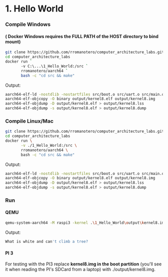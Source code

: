 # 1. Hello World

### Compile Windows
#### ( Docker Windows requires the FULL PATH of the HOST directory to bind mount)
```bash
git clone https://github.com/rromanotero/computer_architecture_labs.git
cd computer_architecture_labs
docker run `
       -v C:\...\1_Hello_World:/src `
       rromanotero/aarch64 `
       bash -c "cd src && make"
```
Output:
```bash
aarch64-elf-ld -nostdlib -nostartfiles src/boot.o src/uart.o src/main.o -T linker.ld -o output/kernel8.elf
aarch64-elf-objcopy -O binary output/kernel8.elf output/kernel8.img
aarch64-elf-objdump -D output/kernel8.elf > output/kernel8.lss
aarch64-elf-objdump -s output/kernel8.elf > output/kernel8.dump       
```       
### Compile Linux/Mac
```bash
git clone https://github.com/rromanotero/computer_architecture_labs.git
cd computer_architecture_labs
docker run \
       -v ./1_Hello_World:/src \
       rromanotero/aarch64 \
       bash -c "cd src && make"
```
Output:
```bash
aarch64-elf-ld -nostdlib -nostartfiles src/boot.o src/uart.o src/main.o -T linker.ld -o output/kernel8.elf
aarch64-elf-objcopy -O binary output/kernel8.elf output/kernel8.img
aarch64-elf-objdump -D output/kernel8.elf > output/kernel8.lss
aarch64-elf-objdump -s output/kernel8.elf > output/kernel8.dump
```

### Run
#### QEMU
```bash
qemu-system-aarch64 -M raspi3 -kernel .\1_Hello_World\output\kernel8.img -serial null -serial stdio
```
Output:
```bash
What is white and can't climb a tree?
```

#### PI 3
For testing with the PI3 replace **kernel8.img in the boot partition** (you'll see it when reading the PI's SDCard from a laptop) with ./output/kernel8.img.
